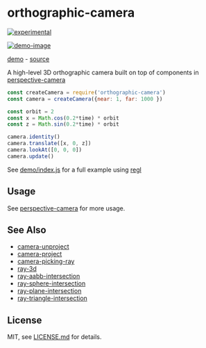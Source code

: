 orthographic-camera
===================

[![experimental](http://badges.github.io/stability-badges/dist/experimental.svg)](http://github.com/badges/stability-badges)

[![demo-image](http://i.imgur.com/anR1By6.png)](http://littlstar.github.io/orthographic-camera/)

[demo](http://littlstar.github.io/orthographic-camera/) - [source](demo/index.js)

A high-level 3D orthographic camera built on top of components in
[perspective-camera](https://github.com/Jam3/perspective-camera)

```js
const createCamera = require('orthographic-camera')
const camera = createCamera({near: 1, far: 1000 })

const orbit = 2
const x = Math.cos(0.2*time) * orbit
const z = Math.sin(0.2*time) * orbit

camera.identity()
camera.translate([x, 0, z])
camera.lookAt([0, 0, 0])
camera.update()
```

See [demo/index.js](demo/index.js) for a full example using
[regl](https://github.com/regl-project/regl)

## Usage

See [perspective-camera](https://github.com/Jam3/perspective-camera) for
more usage.

## See Also

- [camera-unproject](https://www.npmjs.com/package/camera-unproject)
- [camera-project](https://www.npmjs.com/package/camera-project)
- [camera-picking-ray](https://www.npmjs.com/package/camera-picking-ray)
- [ray-3d](https://www.npmjs.com/package/ray-3d)
- [ray-aabb-intersection](https://www.npmjs.com/package/ray-aabb-intersection)
- [ray-sphere-intersection](https://www.npmjs.com/package/ray-sphere-intersection)
- [ray-plane-intersection](https://www.npmjs.com/package/ray-plane-intersection)
- [ray-triangle-intersection](https://www.npmjs.com/package/ray-triangle-intersection)

## License

MIT, see [LICENSE.md](http://github.com/littlstar/orthographic-camera/blob/master/LICENSE.md) for details.
